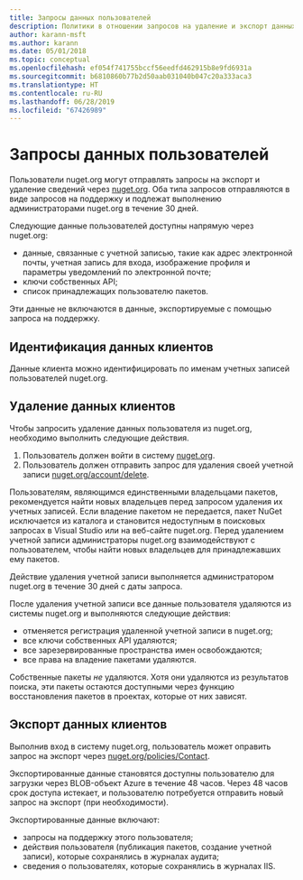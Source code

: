 ```yaml
---
title: Запросы данных пользователей
description: Политики в отношении запросов на удаление и экспорт данных пользователей
author: karann-msft
ms.author: karann
ms.date: 05/01/2018
ms.topic: conceptual
ms.openlocfilehash: ef054f741755bccf56eedfd462915b8e9fd6931a
ms.sourcegitcommit: b6810860b77b2d50aab031040b047c20a333aca3
ms.translationtype: HT
ms.contentlocale: ru-RU
ms.lasthandoff: 06/28/2019
ms.locfileid: "67426989"
---
```

# <a name="user-data-requests"></a>Запросы данных пользователей

Пользователи nuget.org могут отправлять запросы на экспорт и удаление сведений через [nuget.org](https://www.nuget.org). Оба типа запросов отправляются в виде запросов на поддержку и подлежат выполнению администраторами nuget.org в течение 30 дней.

Следующие данные пользователей доступны напрямую через nuget.org:

* данные, связанные с учетной записью, такие как адрес электронной почты, учетная запись для входа, изображение профиля и параметры уведомлений по электронной почте;
* ключи собственных API;
* список принадлежащих пользователю пакетов.

Эти данные не включаются в данные, экспортируемые с помощью запроса на поддержку.

## <a name="identifying-customer-data"></a>Идентификация данных клиентов

Данные клиента можно идентифицировать по именам учетных записей пользователей nuget.org.

## <a name="deleting-customer-data"></a>Удаление данных клиентов

Чтобы запросить удаление данных пользователя из nuget.org, необходимо выполнить следующие действия.

1. Пользователь должен войти в систему [nuget.org](https://www.nuget.org).
1. Пользователь должен отправить запрос для удаления своей учетной записи [nuget.org/account/delete](https://www.nuget.org/account/delete).

Пользователям, являющимся единственными владельцами пакетов, рекомендуется найти новых владельцев перед запросом удаления их учетных записей. Если владение пакетом не передается, пакет NuGet исключается из каталога и становится недоступным в поисковых запросах в Visual Studio или на веб-сайте nuget.org. Перед удалением учетной записи администраторы nuget.org взаимодействуют с пользователем, чтобы найти новых владельцев для принадлежавших ему пакетов.

Действие удаления учетной записи выполняется администратором nuget.org в течение 30 дней с даты запроса.

После удаления учетной записи все данные пользователя удаляются из системы nuget.org и выполняются следующие действия:

* отменяется регистрация удаленной учетной записи в nuget.org;
* все ключи собственных API удаляются;
* все зарезервированные пространства имен освобождаются;
* все права на владение пакетами удаляются.

Собственные пакеты *не* удаляются. Хотя они удаляются из результатов поиска, эти пакеты остаются доступными через функцию восстановления пакетов в проектах, которые от них зависят.

## <a name="exporting-customer-data"></a>Экспорт данных клиентов

Выполнив вход в систему nuget.org, пользователь может оправить запрос на экспорт через [nuget.org/policies/Contact](https://www.nuget.org/policies/Contact).

Экспортированные данные становятся доступны пользователю для загрузки через BLOB-объект Azure в течение 48 часов. Через 48 часов срок доступа истекает, и пользователю потребуется отправить новый запрос на экспорт (при необходимости).

Экспортированные данные включают:

* запросы на поддержку этого пользователя;
* действия пользователя (публикация пакетов, создание учетной записи), которые сохранялись в журналах аудита;
* сведения о пользователях, которые сохранялись в журналах IIS.
